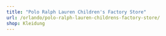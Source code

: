 ```yaml
---
title: "Polo Ralph Lauren Children's Factory Store"
url: /orlando/polo-ralph-lauren-childrens-factory-store/
shop: Kleidung
---
```

